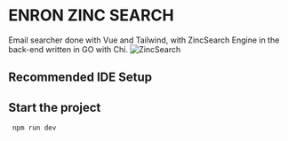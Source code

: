 # ENRON ZINC SEARCH
Email searcher done with Vue and Tailwind, with ZincSearch Engine in the back-end written in GO with Chi.
![ZincSearch](https://github.com/Yahred/zinc-search-front/assets/57553900/de409cbd-1710-455d-a429-7057c6d13c3d)

## Recommended IDE Setup

## Start the project
` npm run dev` 

